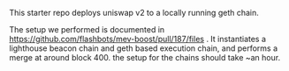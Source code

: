 This starter repo deploys uniswap v2 to a locally running geth chain.

The setup we performed is documented in https://github.com/flashbots/mev-boost/pull/187/files .  It instantiates a lighthouse beacon chain
and geth based execution chain, and performs a merge at around block 400.  the setup for the chains should take ~an hour.
